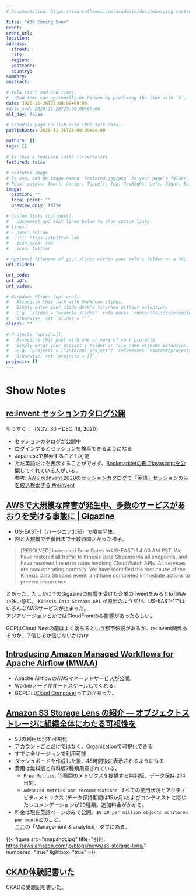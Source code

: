 ```yaml
---
# Documentation: https://sourcethemes.com/academic/docs/managing-content/

title: "#30 Coming Soon"
event:
event_url:
location:
address:
  street:
  city:
  region:
  postcode:
  country:
summary:
abstract:

# Talk start and end times.
#   End time can optionally be hidden by prefixing the line with `#`.
date: 2020-11-26T23:00:09+09:00
#date_end: 2020-11-26T23:00:09+09:00
all_day: false

# Schedule page publish date (NOT talk date).
publishDate: 2020-11-26T23:00:09+09:00

authors: []
tags: []

# Is this a featured talk? (true/false)
featured: false

# Featured image
# To use, add an image named `featured.jpg/png` to your page's folder. 
# Focal points: Smart, Center, TopLeft, Top, TopRight, Left, Right, BottomLeft, Bottom, BottomRight.
image:
  caption: ""
  focal_point: ""
  preview_only: false

# Custom links (optional).
#   Uncomment and edit lines below to show custom links.
# links:
# - name: Follow
#   url: https://twitter.com
#   icon_pack: fab
#   icon: twitter

# Optional filename of your slides within your talk's folder or a URL.
url_slides:

url_code:
url_pdf:
url_video:

# Markdown Slides (optional).
#   Associate this talk with Markdown slides.
#   Simply enter your slide deck's filename without extension.
#   E.g. `slides = "example-slides"` references `content/slides/example-slides.md`.
#   Otherwise, set `slides = ""`.
slides: ""

# Projects (optional).
#   Associate this post with one or more of your projects.
#   Simply enter your project's folder or file name without extension.
#   E.g. `projects = ["internal-project"]` references `content/project/deep-learning/index.md`.
#   Otherwise, set `projects = []`.
projects: []
---
```


# Show Notes

## [re:Invent セッションカタログ公開](https://reinvent.awsevents.com/)

もうすぐ！（NOV. 30 – DEC. 18, 2020）

* セッションカタログが公開中
* ログインするとセッションを検索できるようになる
* Japaneseで検索することも可能
* ただ英語だけを表示することができず、[Bookmarkletの形でjavascriptを公開](https://gist.github.com/mikkotikkanen/ee3bfd4e2f36ce86f9a954991c5fa3b6)してくれている人がいる。  
  参考: [AWS re:Invent 2020のセッションカタログで『英語』セッションのみを絞込検索する #reinvent](https://dev.classmethod.jp/articles/aws-reinvent-2020-hacks-search-only-english-sessions/)


## [AWSで大規模な障害が発生中、多数のサービスがあおりを受ける事態に | Gigazine](https://gigazine.net/news/20201126-amazon-web-services-outage/)

* US-EAST-1（バージニア北部）で障害発生。
* 割と大規模で全復旧まで十数時間かかった様子。

> [RESOLVED] Increased Error Rates in US-EAST-1
4:00 AM PST: We have restored all traffic to Kinesis Data Streams via all endpoints, and have resolved the error rates invoking CloudWatch APIs. All services are now operating normally. We have identified the root cause of the Kinesis Data Streams event, and have completed immediate actions to prevent recurrence.

とあった。たしかに↑のGigazineの影響を受けた企業のTweetをみるとIoT絡みが多い感じ。
`Kinesis Data Streams API` が原因のようだが、US-EAST-1ではいろんなAWSサービスが止まった。  
アジアリージョンとかではCloudFrontのみ影響があったらしい。

GCPはCloud Nextの前はよく落ちるという都市伝説があるが、re:Invent関係あるのか...？信じるか信じないかは(ry


## [Introducing Amazon Managed Workflows for Apache Airflow (MWAA)](https://aws.amazon.com/jp/blogs/aws/introducing-amazon-managed-workflows-for-apache-airflow-mwaa/)

* Apache AirflowのAWSマネージドサービスが公開。
* Workerノードがオートスケールしてくれる。
* GCPには[Cloud Composer](https://cloud.google.com/composer)ってのがあった。


## [Amazon S3 Storage Lens の紹介 — オブジェクトストレージに組織全体にわたる可視性を](https://aws.amazon.com/jp/blogs/news/s3-storage-lens/)

* S3の利用状況を可視化
* アカウントごとだけではなく、Organizationで可視化できる
* すでに全リージョンで利用可能
* ダッシュボードを作成した後、48時間後に表示されるようになる
* 費用は無料版と有料版2種類用意されている。
  + `Free Metrics`: 15種類のメトリクスを提供する無料版。データ保持は14日間。
  + `Advanced metrics and recommendations`: すべての使用状況とアクティビティメトリクス (データ保持期間は15か月)およびコンテキストに応じたレコメンデーションが29種類。追加料金がかかる。
* 料金は現在英語ページのみで公開。`$0.20 per million objects monitored per month`とのこと。  
  [ここ](https://aws.amazon.com/s3/pricing/?nc1=h_ls)の「Management & analytics」タブにある。

{{< figure src="snapshot.jpg" title="引用: https://aws.amazon.com/jp/blogs/news/s3-storage-lens/" numbered="true" lightbox="true" >}}


## [CKAD体験記書いた](https://mukiudo.dev/post/k8s/0001-ckad/)

CKADの受験記を書いた。
